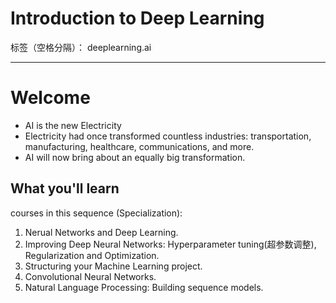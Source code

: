﻿# Introduction to Deep Learning

标签（空格分隔）： deeplearning.ai

---

# Welcome

* AI is the new Electricity
* Electricity had once transformed countless industries: transportation, manufacturing, healthcare, communications, and more.
* AI will now bring about an equally big transformation.

## What you'll learn

courses in this sequence (Specialization):
1. Nerual Networks and Deep Learning.
2. Improving Deep Neural Networks: Hyperparameter tuning(超参数调整), Regularization and Optimization.
3. Structuring your Machine Learning project.
4. Convolutional Neural Networks.
5. Natural Language Processing: Building sequence models.




